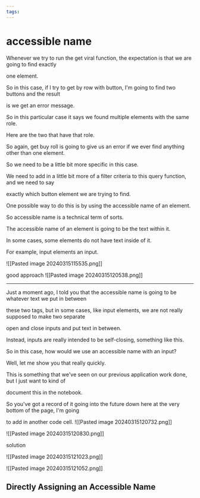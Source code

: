 ```yaml
---
tags:
---
```


# accessible name


Whenever we try to run the get viral function, the expectation is that we are going to find exactly

one element.

So in this case, if I try to get by row with button, I'm going to find two buttons and the result

is we get an error message.

So in this particular case it says we found multiple elements with the same role.

Here are the two that have that role.

So again, get buy roll is going to give us an error if we ever find anything other than one element.

So we need to be a little bit more specific in this case.

We need to add in a little bit more of a filter criteria to this query function, and we need to say

exactly which button element we are trying to find.

One possible way to do this is by using the accessible name of an element.

So accessible name is a technical term of sorts.

The accessible name of an element is going to be the text within it.

In some cases, some elements do not have text inside of it.

For example, input elements an input.


![[Pasted image 20240315115535.png]]

good approach 
![[Pasted image 20240315120538.png]]


---

Just a moment ago, I told you that the accessible name is going to be whatever text we put in between

these two tags, but in some cases, like input elements, we are not really supposed to make two separate

open and close inputs and put text in between.

Instead, inputs are really intended to be self-closing, something like this.

So in this case, how would we use an accessible name with an input?

Well, let me show you that really quickly.

This is something that we've seen on our previous application work done, but I just want to kind of

document this in the notebook.

So you've got a record of it going into the future down here at the very bottom of the page, I'm going

to add in another code cell.
![[Pasted image 20240315120732.png]]

![[Pasted image 20240315120830.png]]

solution

![[Pasted image 20240315121023.png]]


![[Pasted image 20240315121052.png]]


##  Directly Assigning an Accessible Name

